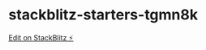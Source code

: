 # stackblitz-starters-tgmn8k

[Edit on StackBlitz ⚡️](https://stackblitz.com/edit/stackblitz-starters-tgmn8k)